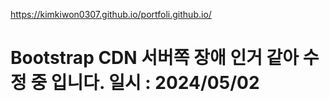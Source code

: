 https://kimkiwon0307.github.io/portfoli.github.io/

<h1>Bootstrap CDN 서버쪽 장애 인거 같아 수정 중 입니다. 일시 : 2024/05/02</h1>
